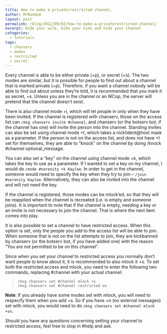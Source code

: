 ```yaml
---
title: How to make a private/restricted channel.
author: MrRandom
layout: post
permalink: /blog/2012/09/02/how-to-make-a-privaterestricted-channel/
excerpt: Hide your wife, hide your kids and hide your channel
categories:
  - Tutorials
tags:
  - chanserv
  - modes
  - restricted
  - secret
---
```

Every channel is able to be either private (+p), or secret (+s). The two modes are similar, but it is possible for people to find out about a channel that is marked private (+p). Therefore, if you want a channel nobody will be able to find out about unless they’re told, it is recommended that you mark it as secret, +s. Unless you are in the channel or an IRCop, the server will pretend that the channel doesn’t exist.

There is also channel mode +i, which will let people in only when they have been invited. If the channel is registered with chanserv, those on the access list can `/msg chanserv invite #channel`, and chanserv (or the botserv bot, if the channel has one) will invite the person into the channel. Standing invites can also be set using channel mode +I, which takes a nick!ident@host mask as a parameter. If the person is not on the access list, and does not have +I set for themselves, they are able to “knock” on the channel by doing /knock #channel optional_message.

You can also set a “key” on the channel using channel mode +k, which takes the key to use as a parameter. If I wanted to set a key on my channel, I would do `/mode #serenity +k Kaylee`. In order to get in the channel, someone would need to specify the key when they try to join – `/join #serenity Kaylee`. Alternatively, they can also be invited into the channel and will not need the key.

If the channel is registered, those modes can be mlock’ed, so that they will be reapplied when the channel is recreated (i.e. is empty and someone joins). It is important to note that if the channel is empty, needing a key or an invite is not necessary to join the channel. That is where the next item comes into play.

It is also possible to set a channel to have restricted access. When this option is set, only the people you add to the access list will be able to join. When someone that is not on the list attempts to join, they are kickbanned by chanserv (or the botserv bot, if you have added one) with the reason “You are not permitted to be on this channel”.

Since when you set your channel to restricted access you normally don’t want people to know about it, it is recommended to also mlock it +s. To set both the restricted access and mlock, you need to enter the following two commands, replacing #channel with your actual channel:

> `/msg chanserv set #channel mlock +s`  
> `/msg chanserv set #channel restricted on`

**Note**: If you already have some modes set with mlock, you will need to respecify them when you add +s. So if you have +n (no external messages) set with mlock, you would need to do `/msg chanserv set #channel mlock +sn`.

Should you have any questions concerning setting your channel to restricted access, feel free to stop in #help and ask.